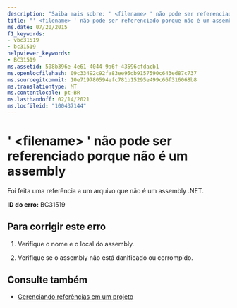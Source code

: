 ```yaml
---
description: "Saiba mais sobre: ' <filename> ' não pode ser referenciado porque não é um assembly"
title: "' <filename> ' não pode ser referenciado porque não é um assembly"
ms.date: 07/20/2015
f1_keywords:
- vbc31519
- bc31519
helpviewer_keywords:
- BC31519
ms.assetid: 508b396e-4e61-4044-9a6f-43596cfdacb1
ms.openlocfilehash: 09c33492c92fa83ee95db9157590c643ed87c737
ms.sourcegitcommit: 10e719780594efc781b15295e499c66f316068b8
ms.translationtype: MT
ms.contentlocale: pt-BR
ms.lasthandoff: 02/14/2021
ms.locfileid: "100437144"
---
```

# <a name="filename-cannot-be-referenced-because-it-is-not-an-assembly"></a>' \<filename> ' não pode ser referenciado porque não é um assembly

Foi feita uma referência a um arquivo que não é um assembly .NET.  
  
 **ID do erro:** BC31519  
  
## <a name="to-correct-this-error"></a>Para corrigir este erro  
  
1. Verifique o nome e o local do assembly.  
  
2. Verifique se o assembly não está danificado ou corrompido.  
  
## <a name="see-also"></a>Consulte também

- [Gerenciando referências em um projeto](/visualstudio/ide/managing-references-in-a-project)
